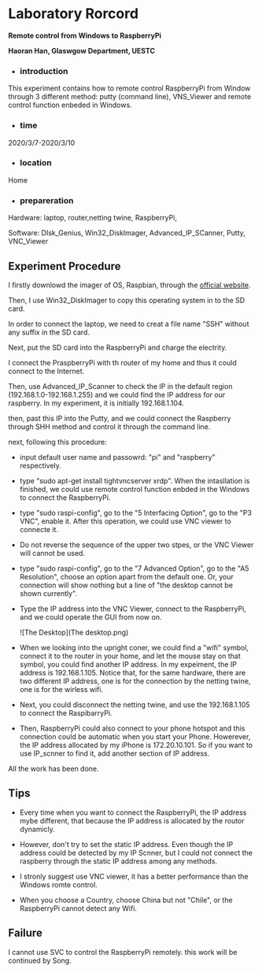 # Laboratory Rorcord

**Remote control from Windows to RaspberryPi**

**Haoran Han, Glaswgow Department, UESTC**



- ### introduction

This experiment contains how to remote control RaspberryPi from Window through 3 different method: putty (command line), VNS_Viewer and remote control function enbeded in Windows.

- ### time

2020/3/7-2020/3/10

- ### location

Home

- ### prepareration

Hardware: laptop, router,netting twine, RaspberryPi,

Software: DIsk_Genius, Win32_DiskImager, Advanced_IP_SCanner, Putty, VNC_Viewer



## Experiment Procedure

I firstly downlowd the imager of OS, Raspbian, through the [official website](https://www.raspberrypi.org/downloads/).

Then, I use Win32_DiskImager to copy this operating system in to the SD card.

In order to connect the laptop, we need to creat a file name "SSH" without any suffix in the SD card.

Next, put the SD card into the RaspberryPi and charge the electrity.

I connect the PraspberryPi with th router of my home and thus it could connect to the Internet.

Then, use Advanced_IP_Scanner to check the IP in the default region (192.168.1.0-192.168.1.255) and we could find the IP address for our raspberry. In my experiment, it is initially 192.168.1.104.

then, past this IP into the Putty, and we could connect the Raspberry through SHH method and control it through the command line.

next, following this procedure:

- input default user name and passowrd: "pi" and "raspberry" respectively.

- type "sudo apt-get install tightvncserver xrdp". When the intasllation is finished, we could use remote control function enbded in the Windows to connect the RaspberryPi.

- type "sudo raspi-config", go to the "5 Interfacing Option", go to the "P3 VNC", enable it. After this operation, we could use VNC viewer to connecte it.

- Do not reverse the sequence of the upper two stpes, or the VNC Viewer will cannot be used.

- type "sudo raspi-config", go to the "7 Advanced Option", go to the "A5 Resolution", choose an  option apart from the default one. Or, your connection will show nothing but a line of "the desktop cannot be shown currently".

- Type the IP address into the VNC Viewer, connect to the RaspberryPi, and we could operate the GUI from now on.

  ![The Desktop](The desktop.png)

- When we looking into the upright coner, we could find a "wifi" symbol, connect it to the router in your home, and let the mouse stay on that symbol, you could find another IP address. In my expeiment, the IP address is 192.168.1.105. Notice that, for the same hardware, there are two different IP address, one is for the connection by the netting twine, one is for the wirless wifi.
- Next, you could disconnect the  netting twine, and use the 192.168.1.105 to connect the RaspibarryPi.
- Then, RaspberryPi could also connect to your phone hotspot and this connection could be automatic when you start your Phone. Howerever, the IP address allocated by my iPhone is 172.20.10.101. So if you want to use IP_scnner to find it, add another section of IP address.

All the work has been done.

## Tips

- Every time when you want to connect the RaspberryPi, the IP address mybe different, that because the IP address is allocated by the routor dynamicly.

- However, don't try to set the static IP address. Even though the IP address could be detected by my IP Scnner, but I could not connect the raspberry through the static IP address among any methods.

- I stronly suggest use VNC viewer, it has a better performance than the Windows romte control.

- When you choose a Country, choose China but not "Chile", or the RaspberryPi cannot detect any Wifi.

## Failure

I cannot use SVC to control the RaspberryPi remotely. this work will be continued by Song.
